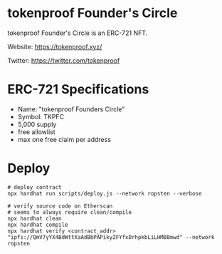 # tokenproof Founder's Circle
tokenproof Founder's Circle is an ERC-721 NFT.

Website: https://tokenproof.xyz/

Twitter: https://twitter.com/tokenproof

# ERC-721 Specifications
- Name: "tokenproof Founders Circle"
- Symbol: TKPFC
- 5,000 supply
- free allowlist
- max one free claim per address

# Deploy
```
# deploy contract
npx hardhat run scripts/deploy.js --network ropsten --verbose

# verify source code on Etherscan
# seems to always require clean/compile
npx hardhat clean
npx hardhat compile
npx hardhat verify <contract_addr> "ipfs://QmV7yYX4BdWttXaAdBbPAPikyZFYfxDrhpkbLiLHMB8mwd" --network ropsten
```
